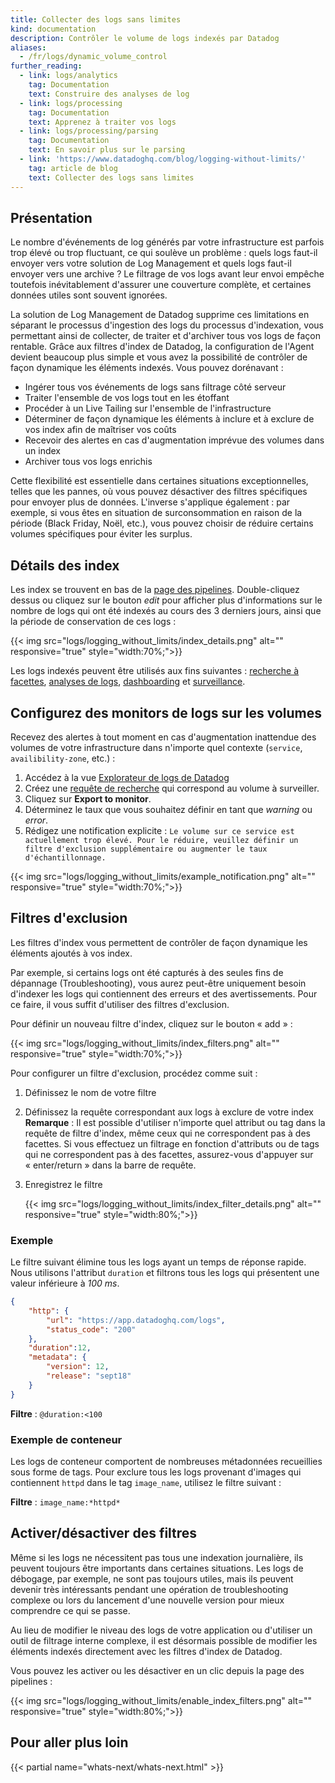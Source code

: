 ```yaml
---
title: Collecter des logs sans limites
kind: documentation
description: Contrôler le volume de logs indexés par Datadog
aliases:
  - /fr/logs/dynamic_volume_control
further_reading:
  - link: logs/analytics
    tag: Documentation
    text: Construire des analyses de log
  - link: logs/processing
    tag: Documentation
    text: Apprenez à traiter vos logs
  - link: logs/processing/parsing
    tag: Documentation
    text: En savoir plus sur le parsing
  - link: 'https://www.datadoghq.com/blog/logging-without-limits/'
    tag: article de blog
    text: Collecter des logs sans limites
---
```

## Présentation

Le nombre d'événements de log générés par votre infrastructure est parfois trop élevé ou trop fluctuant, ce qui soulève un problème : quels logs faut-il envoyer vers votre solution de Log Management et quels logs faut-il envoyer vers une archive ? Le filtrage de vos logs avant leur envoi empêche toutefois inévitablement d'assurer une couverture complète, et certaines données utiles sont souvent ignorées.

La solution de Log Management de Datadog supprime ces limitations en séparant le processus d'ingestion des logs du processus d'indexation, vous permettant ainsi de collecter, de traiter et d'archiver tous vos logs de façon rentable.
Grâce aux filtres d'index de Datadog, la configuration de l'Agent devient beaucoup plus simple et vous avez la possibilité de contrôler de façon dynamique les éléments indexés.
Vous pouvez dorénavant :

* Ingérer tous vos événements de logs sans filtrage côté serveur
* Traiter l'ensemble de vos logs tout en les étoffant
* Procéder à un Live Tailing sur l'ensemble de l'infrastructure
* Déterminer de façon dynamique les éléments à inclure et à exclure de vos index afin de maîtriser vos coûts
* Recevoir des alertes en cas d'augmentation imprévue des volumes dans un index
* Archiver tous vos logs enrichis

Cette flexibilité est essentielle dans certaines situations exceptionnelles, telles que les pannes, où vous pouvez désactiver des filtres spécifiques pour envoyer plus de données. L'inverse s'applique également : par exemple, si vous êtes en situation de surconsommation en raison de la période (Black Friday, Noël, etc.), vous pouvez choisir de réduire certains volumes spécifiques pour éviter les surplus.

## Détails des index

Les index se trouvent en bas de la [page des pipelines][5]. Double-cliquez dessus ou cliquez sur le bouton *edit* pour afficher plus d'informations sur le nombre de logs qui ont été indexés au cours des 3 derniers jours, ainsi que la période de conservation de ces logs :

{{< img src="logs/logging_without_limits/index_details.png" alt="" responsive="true" style="width:70%;">}}

Les logs indexés peuvent être utilisés aux fins suivantes : [recherche à facettes][1], [analyses de logs][2], [dashboarding][3] et [surveillance][4].

## Configurez des monitors de logs sur les volumes

Recevez des alertes à tout moment en cas d'augmentation inattendue des volumes de votre infrastructure dans n'importe quel contexte (`service`, `availibility-zone`, etc.) :

1. Accédez à la vue [Explorateur de logs de Datadog][6]
2. Créez une [requête de recherche][7] qui correspond au volume à surveiller. 
3. Cliquez sur **Export to monitor**.
4. Déterminez le taux que vous souhaitez définir en tant que *warning* ou *error*.
5. Rédigez une notification explicite : `Le volume sur ce service est actuellement trop élevé. Pour le réduire, veuillez définir un filtre d'exclusion supplémentaire ou augmenter le taux d'échantillonnage.`

{{< img src="logs/logging_without_limits/example_notification.png" alt="" responsive="true" style="width:70%;">}}

## Filtres d'exclusion

Les filtres d'index vous permettent de contrôler de façon dynamique les éléments ajoutés à vos index.

Par exemple, si certains logs ont été capturés à des seules fins de dépannage (Troubleshooting), vous aurez peut-être uniquement besoin d'indexer les logs qui contiennent des erreurs et des avertissements. Pour ce faire, il vous suffit d'utiliser des filtres d'exclusion.

Pour définir un nouveau filtre d'index, cliquez sur le bouton « add » :

{{< img src="logs/logging_without_limits/index_filters.png" alt="" responsive="true" style="width:70%;">}}

Pour configurer un filtre d'exclusion, procédez comme suit :

1. Définissez le nom de votre filtre
2. Définissez la requête correspondant aux logs à exclure de votre index
    **Remarque** : Il est possible d'utiliser n'importe quel attribut ou tag dans la requête de filtre d'index, même ceux qui ne correspondent pas à des facettes. Si vous effectuez un filtrage en fonction d'attributs ou de tags qui ne correspondent pas à des facettes, assurez-vous d'appuyer sur « enter/return » dans la barre de requête.
3. Enregistrez le filtre

    {{< img src="logs/logging_without_limits/index_filter_details.png" alt="" responsive="true" style="width:80%;">}}

### Exemple

Le filtre suivant élimine tous les logs ayant un temps de réponse rapide.
Nous utilisons l'attribut `duration` et filtrons tous les logs qui présentent une valeur inférieure à *100 ms*.

```json
{
    "http": {
        "url": "https://app.datadoghq.com/logs",
        "status_code": "200"
    },
    "duration":12,
    "metadata": {
        "version": 12,
        "release": "sept18"
    }
}
```

**Filtre** : `@duration:<100`

### Exemple de conteneur

Les logs de conteneur comportent de nombreuses métadonnées recueillies sous forme de tags. Pour exclure tous les logs provenant d'images qui contiennent `httpd` dans le tag `image_name`, utilisez le filtre suivant :

**Filtre** : `image_name:*httpd*`

## Activer/désactiver des filtres

Même si les logs ne nécessitent pas tous une indexation journalière, ils peuvent toujours être importants dans certaines situations.
Les logs de débogage, par exemple, ne sont pas toujours utiles, mais ils peuvent devenir très intéressants pendant une opération de troubleshooting complexe ou lors du lancement d'une nouvelle version pour mieux comprendre ce qui se passe.

Au lieu de modifier le niveau des logs de votre application ou d'utiliser un outil de filtrage interne complexe, il est désormais possible de modifier les éléments indexés directement avec les filtres d'index de Datadog.

Vous pouvez les activer ou les désactiver en un clic depuis la page des pipelines :

{{< img src="logs/logging_without_limits/enable_index_filters.png" alt="" responsive="true" style="width:80%;">}}

## Pour aller plus loin

{{< partial name="whats-next/whats-next.html" >}}

[1]: /logs/explore/#facets
[2]: /logs/analytics/
[3]: /logs/analytics/#dashboard
[4]: /monitors/monitor_types/log/
[5]: https://app.datadoghq.com/logs/pipelines
[6]: https://app.datadoghq.com/logs
[7]: /logs/explore/